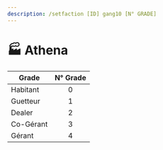 ```yaml
---
description: /setfaction [ID] gang10 [N° GRADE]
---
```


# 🏭 Athena

| Grade     | N° Grade |
| --------- | :------: |
| Habitant  |     0    |
| Guetteur  |     1    |
| Dealer    |     2    |
| Co-Gérant |     3    |
| Gérant    |     4    |
